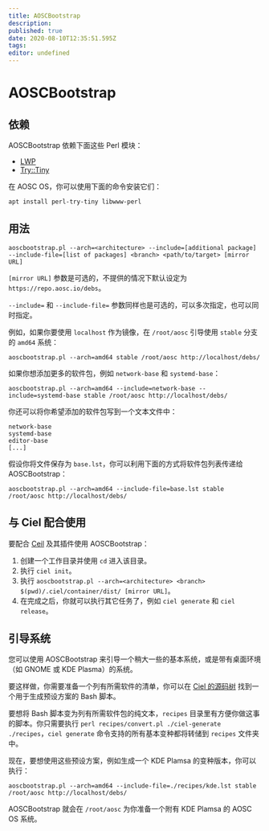 ```yaml
---
title: AOSCBootstrap
description: 
published: true
date: 2020-08-10T12:35:51.595Z
tags: 
editor: undefined
---
```


# AOSCBootstrap

## 依赖

AOSCBootstrap 依赖下面这些 Perl 模块：

- [LWP](https://metacpan.org/pod/LWP)
- [Try::Tiny](https://metacpan.org/pod/Try::Tiny)

在 AOSC OS，你可以使用下面的命令安装它们：

```bash
apt install perl-try-tiny libwww-perl
```

## 用法

```
aoscbootstrap.pl --arch=<architecture> --include=[additional package] --include-file=[list of packages] <branch> <path/to/target> [mirror URL]
```

`[mirror URL]` 参数是可选的，不提供的情况下默认设定为 `https://repo.aosc.io/debs`。

`--include=` 和 `--include-file=` 参数同样也是可选的，可以多次指定，也可以同时指定。

例如，如果你要使用 `localhost` 作为镜像，在 `/root/aosc` 引导使用 `stable` 分支的 `amd64` 系统：

```
aoscbootstrap.pl --arch=amd64 stable /root/aosc http://localhost/debs/
```

如果你想添加更多的软件包，例如 `network-base` 和 `systemd-base`：

```
aoscbootstrap.pl --arch=amd64 --include=network-base --include=systemd-base stable /root/aosc http://localhost/debs/
```

你还可以将你希望添加的软件包写到一个文本文件中：

```
network-base
systemd-base
editor-base
[...]
```
假设你将文件保存为 `base.lst`，你可以利用下面的方式将软件包列表传递给 AOSCBootstrap：

```
aoscbootstrap.pl --arch=amd64 --include-file=base.lst stable /root/aosc http://localhost/debs/
```

## 与 Ciel 配合使用

要配合 [Ceil](https://github.com/AOSC-Dev/ciel) 及其插件使用 AOSCBootstrap：

1. 创建一个工作目录并使用 `cd` 进入该目录。
1. 执行 `ciel init`。
1. 执行 `aoscbootstrap.pl --arch=<architecture> <branch> $(pwd)/.ciel/container/dist/ [mirror URL]`。
1. 在完成之后，你就可以执行其它任务了，例如 `ciel generate` 和 `ciel release`。

## 引导系统

您可以使用 AOSCBootstrap 来引导一个稍大一些的基本系统，或是带有桌面环境（如 GNOME 或 KDE Plasma）的系统。

要这样做，你需要准备一个列有所需软件的清单，你可以在 [Ciel 的源码树](https://github.com/AOSC-Dev/ciel/raw/master/plugin/ciel-generate) 找到一个用于生成预设方案的 Bash 脚本。

要想将 Bash 脚本变为列有所需软件包的纯文本，`recipes` 目录里有方便你做这事的脚本。你只需要执行 `perl recipes/convert.pl ./ciel-generate ./recipes`，`ciel generate` 命令支持的所有基本变种都将转储到 `recipes` 文件夹中。

现在，要想使用这些预设方案，例如生成一个 KDE Plamsa 的变种版本，你可以执行：

```
aoscbootstrap.pl --arch=amd64 --include-file=./recipes/kde.lst stable /root/aosc http://localhost/debs/
```


AOSCBootstrap 就会在 `/root/aosc` 为你准备一个附有 KDE Plamsa 的 AOSC OS 系统。